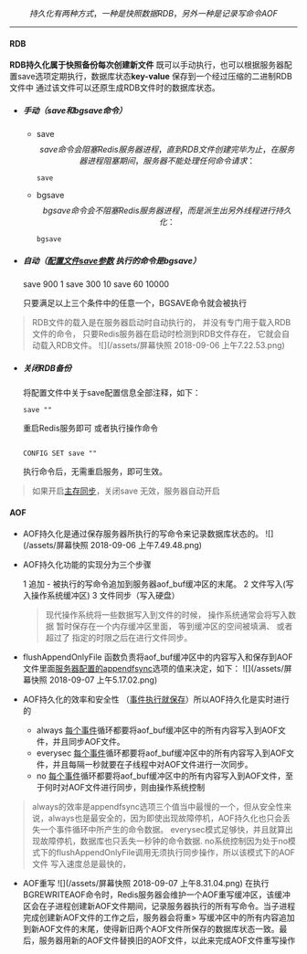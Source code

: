 
  $$ 持久化有两种方式，一种是快照数据RDB，另外一种是记录写命令AOF$$
 
--- 
 
#### RDB

**RDB持久化属于快照备份每次创建新文件** 既可以手动执行，也可以根据服务器配置save选项定期执行，数据库状态**key-value** 保存到一个经过压缩的二进制RDB文件中 通过该文件可以还原生成RDB文件时的数据库状态。

* ##### 手动（save和bgsave命令）
   * save
      $$save命令会阻塞Redis服务器进程，直到RDB文件创建完毕为止，在服务器进程 阻塞期间， 服务器不能处理任何命令请求：$$
      
      ``` 
      save 
      
      ```
   * bgsave
      $$ bgsave命令会不阻塞Redis服务器进程，而是派生出另外线程进行持久化：$$
     
      ``` 
      bgsave 
      
      ```

   
* ##### 自动（[配置文件save参数](/redispei-zhi-wen-jian.md) 执行的命令是bgsave）
   
   save 900 1 
   save 300 10 
   save 60 10000
 
   只要满足以上三个条件中的任意一个，BGSAVE命令就会被执行
 
> RDB文件的载入是在服务器启动时自动执行的， 并没有专门用于载入RDB文件的命令， 只要Redis服务器在启动时检测到RDB文件存在， 它就会自动载入RDB文件。
![](/assets/屏幕快照 2018-09-06 上午7.22.53.png)
 

* ##### 关闭RDB备份

   将配置文件中关于save配置信息全部注释，如下：

   ```
   save ""
   ```
   重启Redis服务即可 或者执行操作命令
   
   ```
   
   CONFIG SET save ""
   
   ```
   执行命令后，无需重启服务，即可生效。
   
> 如果开启[主存同步](/fu-zhi.md)，关闭save 无效，服务器自动开启

 
#### AOF

* AOF持久化是通过保存服务器所执行的写命令来记录数据库状态的。
   ![](/assets/屏幕快照 2018-09-06 上午7.49.48.png)

* AOF持久化功能的实现分为三个步骤
   
   1 追加 - 被执行的写命令追加到服务器aof_buf缓冲区的末尾。
   2 文件写入(写入操作系统缓冲区)
   3 文件同步（写入硬盘）
   
   > 现代操作系统将一些数据写入到文件的时候， 操作系统通常会将写入数据 暂时保存在一个内存缓冲区里面， 等到缓冲区的空间被填满、 或者超过了 指定的时限之后在进行文件同步。


   
   
* flushAppendOnlyFile 函数负责将aof_buf缓冲区中的内容写入和保存到AOF文件里面[服务器配置的appendfsync](/redispei-zhi-wen-jian.md)选项的值来决定，如下：
![](/assets/屏幕快照 2018-09-07 上午5.17.02.png)
   
   
   
* AOF持久化的效率和安全性 （[事件执行就保存](/shi-jian.md)）所以AOF持久化是实时进行的

   * always [每个事件](/shi-jian.md)循环都要将aof_buf缓冲区中的所有内容写入到AOF文件，并且同步AOF文件。
   * everysec [每个事件](/shi-jian.md)循环都要将aof_buf缓冲区中的所有内容写入到AOF文件，并且每隔一秒就要在子线程中对AOF文件进行一次同步。
   * no [每个事件](/shi-jian.md)循环都要将aof_buf缓冲区中的所有内容写入到AOF文件，至于何时对AOF文件进行同步，则由操作系统控制
        
> always的效率是appendfsync选项三个值当中最慢的一个，但从安全性来说，always也是最安全的，因为即使出现故障停机，AOF持久化也只会丢失一个事件循环中所产生的命令数据。
everysec模式足够快，并且就算出现故障停机，数据库也只丢失一秒钟的命令数据.
no系统控制因为处于no模式下的flushAppendOnlyFile调用无须执行同步操作，所以该模式下的AOF文件 写入速度总是最快的，


* AOF重写
   ![](/assets/屏幕快照 2018-09-07 上午8.31.04.png)
   在执行BGREWRITEAOF命令时，Redis服务器会维护一个AOF重写缓冲区，该缓冲区会在子进程创建新AOF文件期间，记录服务器执行的所有写命令。当子进程完成创建新AOF文件的工作之后，服务器会将重>    写缓冲区中的所有内容追加到新AOF文件的末尾，使得新旧两个AOF文件所保存的数据库状态一致。最后，服务器用新的AOF文件替换旧的AOF文件，以此来完成AOF文件重写操作

 
 
 
 